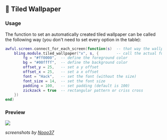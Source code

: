 ## 🏬 Tiled Wallpaper <!-- {docsify-ignore} -->

### Usage

The function to set an automatically created tiled wallpaper can be called the following way (you don't need to set every option in the table):
```lua
awful.screen.connect_for_each_screen(function(s)  -- that way the wallpaper is applied to every screen
    bling.module.tiled_wallpaper("x", s, {        -- call the actual function ("x" is the string that will be tiled)
        fg = "#ff0000",  -- define the foreground color
        bg = "#00ffff",  -- define the background color
        offset_y = 25,   -- set a y offset
        offset_x = 25,   -- set a x offset
        font = "Hack",   -- set the font (without the size)
        font_size = 14,  -- set the font size
        padding = 100,   -- set padding (default is 100)
        zickzack = true  -- rectangular pattern or criss cross
    })
end)
```

### Preview

![](https://media.discordapp.net/attachments/702548913999314964/773887721294135296/tiled-wallpapers.png?width=1920&height=1080)

*screenshots by [Nooo37](https://github.com/Nooo37)*
